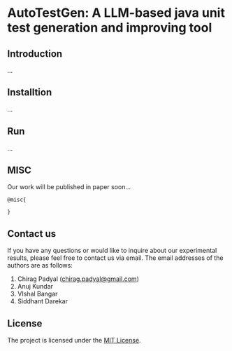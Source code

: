 # AutoTestGen: A LLM-based java unit test generation and improving tool

## Introduction
...

## Installtion
...

## Run
...

## MISC
Our work will be published in paper soon...
```
@misc{

}
```


## Contact us
If you have any questions or would like to inquire about our experimental results, please feel free to contact us via email. The email addresses of the authors are as follows:

1. Chirag Padyal (chirag.padyal@gmail.com)
2. Anuj Kundar
3. VIshal Bangar
4. Siddhant Darekar

## License
The project is licensed under the [MIT License](./LICENSE).